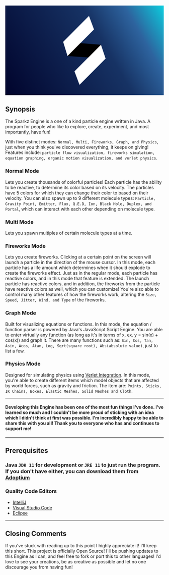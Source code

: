 ![](res/enginebackground.png?raw=true "Engine Logo")

## Synopsis
The Sparkz Engine is a one of a kind particle engine written in Java. A program for people who like to explore, create, experiment, and most importantly, have fun!

With five distinct modes: ```Normal, Multi, Fireworks, Graph, and Physics```, just when you think you've discovered everything, it keeps on giving! Features include: ```particle flow visualization, fireworks simulation, equation graphing, organic motion visualization, and verlet physics```.

### Normal Mode
Lets you create thousands of colorful particles! Each particle has the ability to be reactive, to determine its color based on its velocity. The particles have 5 colors for which they can change their color to based on their velocity. You can also spawn up to 9 different molecule types: ```Particle, Gravity Point, Emitter, Flux, Q.E.D, Ion, Black Hole, Duplex, and Portal```, which can interact with each other depending on molecule type.

### Multi Mode
Lets you spawn multiples of certain molecule types at a time.

### Fireworks Mode
Lets you create fireworks. Clicking at a certain point on the screen will launch a particle in the direction of the mouse cursor. In this mode, each particle has a life amount which determines when it should explode to create the fireworks effect. Just as in the regular mode, each particle has reactive colors, and in this mode that feature is extended. The launch particle has reactive colors, and in addition, the fireworks from the particle have reactive colors as well, which you can customize! You're also able to control many other features of how the fireworks work, altering the ```Size, Speed, Jitter, Wind, and Type``` of the fireworks.

### Graph Mode
Built for visualizing equations or functions. In this mode, the equation / function parser is powered by Java's JavaScript Script Engine. You are able to enter virtually any function (as long as it's in terms of x, ex. y = sin(x) + cos(x)) and graph it. There are many functions such as: ```Sin, Cos, Tan, Asin, Acos, Atan, Log, Sqrt(square root), Abs(absolute value)```, just to list a few.

### Physics Mode
Designed for simulating physics using [Verlet Integration](https://en.wikipedia.org/wiki/Verlet_integration). In this mode, you're able to create different items which model objects that are affected by world forces, such as gravity and friction. The item are: ```Points, Sticks, IK Chains, Boxes, Elastic Meshes, Solid Meshes and Cloth```.

---

#### Developing this Engine has been one of the most fun things I've done. I've learned so much and I couldn't be more proud of sticking with an idea which I didn't think at first was possible. I'm incredibly happy to be able to share this with you all! Thank you to everyone who has and continues to support me!

---

## Prerequisites

### Java `JDK 11` for development or `JRE 11` to just run the program. If you don't have either, you can download them from [Adoptium](https://adoptium.net/temurin/releases/?version=11)

### Quality Code Editors
* [IntelliJ](https://www.jetbrains.com/idea/)
* [Visual Studio Code](https://code.visualstudio.com/)
* [Eclipse](https://eclipse.org/)

---

## Closing Comments
If you've stuck with reading up to this point I highly appreciate it! I'll keep this short. This project is officially Open Source!
I'll be pushing updates to this Engine as I can, and feel free to fork or port this to other languages! I'd love to see your creations,
be as creative as possible and let no one discourage you from having fun!
